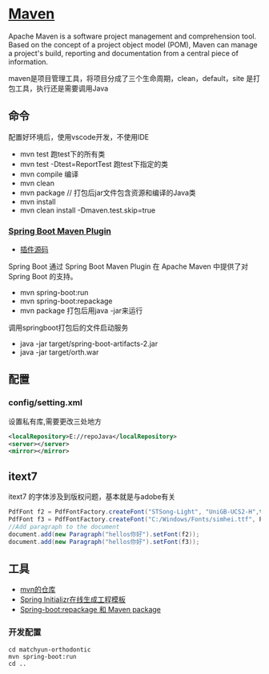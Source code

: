 # [Maven](https://maven.apache.org/)

Apache Maven is a software project management and comprehension tool. Based on the concept of a project object model (POM), Maven can manage a project's build, reporting and documentation from a central piece of information. 

maven是项目管理工具，将项目分成了三个生命周期，clean，default，site
 是打包工具，执行还是需要调用Java

## 命令

配置好环境后，使用vscode开发，不使用IDE

- mvn test 跑test下的所有类
- mvn test -Dtest=ReportTest 跑test下指定的类
- mvn compile 编译
- mvn clean
- mvn package // 打包后jar文件包含资源和编译的Java类
- mvn install
- mvn clean install -Dmaven.test.skip=true 

### [Spring Boot Maven Plugin](https://docs.spring.io/spring-boot/maven-plugin/index.html)

- [插件源码](https://github.com/spring-projects/spring-boot/tree/main/spring-boot-project/spring-boot-tools/spring-boot-maven-plugin)

Spring Boot 通过 Spring Boot Maven Plugin 在 Apache Maven 中提供了对 Spring Boot 的支持。

- mvn spring-boot:run
- mvn spring-boot:repackage
- mvn package 打包后用java -jar来运行

调用springboot打包后的文件启动服务

- java -jar target/spring-boot-artifacts-2.jar 
- java -jar target/orth.war

## 配置

### config/setting.xml
设置私有库,需要更改三处地方
```xml
<localRepository>E://repoJava</localRepository>
<server></server>
<mirror></mirror>
```

## itext7

itext7 的字体涉及到版权问题，基本就是与adobe有关

```java
PdfFont f2 = PdfFontFactory.createFont("STSong-Light", "UniGB-UCS2-H",true);
PdfFont f3 = PdfFontFactory.createFont("C:/Windows/Fonts/simhei.ttf", PdfEncodings.IDENTITY_H,true);
//Add paragraph to the document
document.add(new Paragraph("hellos你好").setFont(f2));
document.add(new Paragraph("hellos你好").setFont(f3));
```

## 工具
- [mvn的仓库](https://mvnrepository.com/)
- [ Spring Initializr在线生成工程模板](https://start.spring.io/)
- [Spring-boot:repackage 和 Maven package](https://springdoc.cn/spring-boot-repackage-vs-mvn-package/)


### 开发配置
```shell
cd matchyun-orthodontic
mvn spring-boot:run
cd ..
```